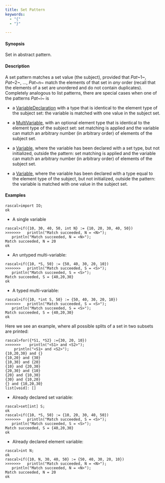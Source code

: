 ```yaml
---
title: Set Pattern
keywords:
  - "{"
  - "}"

---
```


#### Synopsis

Set in abstract pattern.

#### Description

A set pattern matches a set value (the subject), provided that _Pat_~1~, _Pat_~2~, ..., _Pat_~n~ match the elements of that set in *any* order
(recall that the elements of a set are unordered and do not contain duplicates).
Completely analogous to list patterns, there are special cases when one of the patterns _Pat_~i~ is

*  a [VariableDeclaration](../../../Rascal/Patterns/VariableDeclaration/index.md) with a type that is identical to the element type of the subject set: the variable is matched with one value  in the subject set.

*  a [MultiVariable](../../../Rascal/Patterns/MultiVariable/index.md), with an optional element type that is identical to the element type of the subject set: set matching is applied and the variable can match an arbitrary number (in arbitrary order) of elements of the subject set.

*  a [Variable](../../../Rascal/Patterns/Variable/index.md), where the variable has been declared with a set type, but not initialized, outside the pattern: set matching is applied and the variable can match an arbitrary number (in arbitrary order) of elements of the subject set.

*  a [Variable](../../../Rascal/Patterns/Variable/index.md), where the variable has been declared with a type equal to the element type of the subject, but not initialized, outside the pattern: the variable is matched with one value in the subject set.




#### Examples


```rascal-shell 
rascal>import IO;
ok
```

* A single variable

```rascal-shell ,continue
rascal>if({10, 30, 40, 50, int N} := {10, 20, 30, 40, 50})
>>>>>>>   println("Match succeeded, N = <N>");
   println("Match succeeded, N = <N>");
Match succeeded, N = 20
ok
```

* An untyped multi-variable:

```rascal-shell ,continue
rascal>if({10, *S, 50} := {50, 40, 30, 20, 10})
>>>>>>>   println("Match succeeded, S = <S>");
   println("Match succeeded, S = <S>");
Match succeeded, S = {40,20,30}
ok
```

* A typed multi-variable:

```rascal-shell ,continue
rascal>if({10, *int S, 50} := {50, 40, 30, 20, 10})
>>>>>>>   println("Match succeeded, S = <S>");
   println("Match succeeded, S = <S>");
Match succeeded, S = {40,20,30}
ok
```
Here we see an example, where all possible splits of a set in two subsets are printed:

```rascal-shell ,continue
rascal>for({*S1, *S2} :={30, 20, 10})
>>>>>>>    println("<S1> and <S2>");
    println("<S1> and <S2>");
{10,20,30} and {}
{10,20} and {30}
{10,30} and {20}
{10} and {20,30}
{20,30} and {10}
{20} and {10,30}
{30} and {10,20}
{} and {10,20,30}
list[void]: []
```

* Already declared set variable:

```rascal-shell ,continue
rascal>set[int] S;
ok
rascal>if({10, *S, 50} := {10, 20, 30, 40, 50})
>>>>>>>   println("Match succeeded, S = <S>");
   println("Match succeeded, S = <S>");
Match succeeded, S = {40,20,30}
ok
```

* Already declared element variable:

```rascal-shell ,continue
rascal>int N;
ok
rascal>if({10, N, 30, 40, 50} := {50, 40, 30, 20, 10})
>>>>>>>   println("Match succeeded, N = <N>");
   println("Match succeeded, N = <N>");
Match succeeded, N = 20
ok
```


